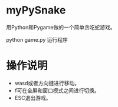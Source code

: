 # myPySnake
用Python和Pygame做的一个简单贪吃蛇游戏。

python game.py 运行程序

操作说明
=======
* wasd或者方向键进行移动。
* f可在全屏和窗口模式之间进行切换。
* ESC退出游戏。
